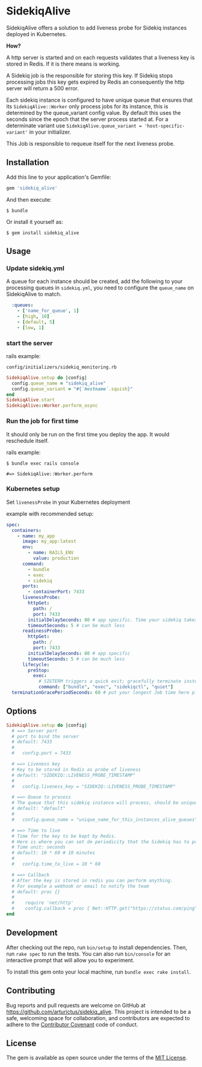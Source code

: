 # SidekiqAlive

SidekiqAlive offers a solution to add liveness probe for Sidekiq instances deployed in Kubernetes.

__How?__

A http server is started and on each requests validates that a liveness key is stored in Redis. If it is there means is working.

A Sidekiq job is the responsible for storing this key. If Sidekiq stops processing jobs
this key gets expired by Redis an consequently the http server will return a 500 error.

Each sidekiq instance is configured to have unique queue that ensures that its `SidekiqAlive::Worker` only process
jobs for its instance, this is determined by the queue_variant config value. By default this uses the seconds since the
epoch that the server process started at. For a determinate variant use `SidekiqAlive.queue_variant =
'host-specific-variant'` in your initializer.

This Job is responsible to requeue itself for the next liveness probe.

## Installation

Add this line to your application's Gemfile:

```ruby
gem 'sidekiq_alive'
```

And then execute:

    $ bundle

Or install it yourself as:

    $ gem install sidekiq_alive

## Usage

### Update sidekiq.yml
A queue for each instance should be created, add the following to your processing queues in `sidekiq.yml`, you need to
configure the `queue_name` on SidekiqAlive to match.

```yaml
  :queues:
    - ['name_for_queue', 1]
    - [high, 10]
    - [default, 5]
    - [low, 1]
```

### start the server

rails example:

`config/initializers/sidekiq_monitoring.rb`

```ruby
SidekiqAlive.setup do |config|
  config.queue_name = "sidekiq_alive"
  config.queue_variant = "#{`hostname`.squish}"
end
SidekiqAlive.start
SidekiqAlive::Worker.perform_async
```

### Run the job for first time

It should only be run on the first time you deploy the app.
It would reschedule itself.

rails example:
```
$ bundle exec rails console

#=> SidekiqAlive::Worker.perform
```

### Kubernetes setup

Set `livenessProbe` in your Kubernetes deployment

example with recommended setup:

```yaml
spec:
  containers:
    - name: my_app
      image: my_app:latest
      env:
        - name: RAILS_ENV
          value: production
      command:
        - bundle
        - exec
        - sidekiq
      ports:
        - containerPort: 7433
      livenessProbe:
        httpGet:
          path: /
          port: 7433
        initialDelaySeconds: 80 # app specific. Time your sidekiq takes to start processing.
        timeoutSeconds: 5 # can be much less
      readinessProbe:
        httpGet:
          path: /
          port: 7433
        initialDelaySeconds: 80 # app specific
        timeoutSeconds: 5 # can be much less
      lifecycle:
        preStop:
          exec:
            # SIGTERM triggers a quick exit; gracefully terminate instead
            command: ["bundle", "exec", "sidekiqctl", "quiet"]
  terminationGracePeriodSeconds: 60 # put your longest Job time here plus security time.
```

## Options

```ruby
SidekiqAlive.setup do |config|
  # ==> Server port
  # port to bind the server
  # default: 7433
  #
  #   config.port = 7433

  # ==> Liveness key
  # Key to be stored in Redis as probe of liveness
  # default: "SIDEKIQ::LIVENESS_PROBE_TIMESTAMP"
  #
  #   config.liveness_key = "SIDEKIQ::LIVENESS_PROBE_TIMESTAMP"

  # ==> Queue to process
  # The queue that this sidekiq instance will process, should be unique per instance
  # default: "default"
  #
  #   config.queue_name = "unique_name_for_this_instances_alive_queues"

  # ==> Time to live
  # Time for the key to be kept by Redis.
  # Here is where you can set de periodicity that the Sidekiq has to probe it is working
  # Time unit: seconds
  # default: 10 * 60 # 10 minutes
  #
  #   config.time_to_live = 10 * 60

  # ==> Callback
  # After the key is stored in redis you can perform anything.
  # For example a webhook or email to notify the team
  # default: proc {}
  #
  #    require 'net/http'
  #    config.callback = proc { Net::HTTP.get("https://status.com/ping") }
end
```

## Development

After checking out the repo, run `bin/setup` to install dependencies. Then, run `rake spec` to run the tests. You can also run `bin/console` for an interactive prompt that will allow you to experiment.

To install this gem onto your local machine, run `bundle exec rake install`.

## Contributing

Bug reports and pull requests are welcome on GitHub at https://github.com/arturictus/sidekiq_alive. This project is intended to be a safe, welcoming space for collaboration, and contributors are expected to adhere to the [Contributor Covenant](http://contributor-covenant.org) code of conduct.

## License

The gem is available as open source under the terms of the [MIT License](https://opensource.org/licenses/MIT).
